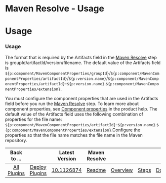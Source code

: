 
Maven Resolve - Usage
=====================

# Usage



### Usage





The format that is required by the Artifacts field in the [Maven Resolve](#maven_resolve "Maven Resolve 
step") step is groupId/artifactId/version/filename. The default value of the Artifacts field is 
``${p:component/MavenComponentProperties/groupId}``/``${p:component/MavenComponentProperties/artifactId}``/``${p:version.name}``/``${p:component/MavenComponentProperties/artifactId}``-``${p:version.name}``.``${p:component/MavenComponentProperties/extension}``.



You must configure the component properties that are used in the Artifacts field before you run the [Maven 
Resolve](#maven_resolve "Maven Resolve step") step. To learn more about component properties, see [Component 
properties](http://www-01.ibm.com/support/knowledgecenter/SS4GSP_6.1.1/com.ibm.udeploy.doc/topics/comp_properties.html 
"Component properties") in the product help. The default value of the Artifacts field uses the following combination of 
properties for the file name: 
``${p:component/MavenComponentProperties/artifactId}``-``${p:version.name}``.``${p:component/MavenComponentProperties/extension}``.Configure
 the properties so that the file name matches the file name in the Maven repository.




|Back to ...||Latest Version|Maven Resolve ||||
| :---: | :---: | :---: | :---: | :---: | :---: | :---: |
|[All Plugins](../../index.md)|[Deploy Plugins](../README.md)|[10.1126874](https://raw.githubusercontent.com/UrbanCode/IBM-UCD-PLUGINS/main/files/Maven/ucd-Maven-10.1126874.zip)|[Readme](README.md)|[Overview](overview.md)|[Steps](steps.md)|[Downloads](downloads.md)|
